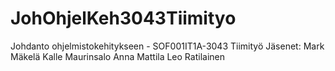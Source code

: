 # JohOhjelKeh3043Tiimityo
Johdanto ohjelmistokehitykseen - SOF001IT1A-3043 Tiimityö
Jäsenet:
    Mark Mäkelä
    Kalle Maurinsalo
    Anna Mattila
    Leo Ratilainen

